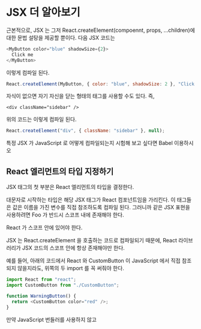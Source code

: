 # JSX 더 알아보기

근본적으로, JSX 는 그저 React.createElement(compoennt, props, ...children)에 대한 문법 설탕을 제공할 뿐이다. 다음 JSX 코드는

```js
<MyButton color="blue" shadowSize={2}>
  Click me
</MyButton>
```

이렇게 컴파일 된다.

```js
React.createElement(MyButton, { color: "blue", shadowSize: 2 }, "Click me");
```

자식이 없으면 자기 자신을 닫는 형태의 태그를 사용할 수도 있다. 즉,

`<div className="sidebar" />`

위의 코드는 이렇게 컴파일 된다.

```js
React.createElement("div", { className: "sidebar" }, null);
```

특정 JSX 가 JavaScript 로 어떻게 컴파일되는지 시험해 보고 싶다면 Babel 이용하시오

## React 엘리먼트의 타입 지정하기

JSX 태그의 첫 부분은 React 엘리먼트의 타입을 결정한다.

대문자로 시작하는 타입은 해당 JSX 태그가 React 컴포넌트임을 가리킨다. 이 태그들은 값은 이름을 가진 변수를 직접 참조하도록 컴파일 된다. 그러니까 <Foo /> 같은 JSX 표현을 사용하려면 Foo 가 반드시 스코프 내에 존재해야 한다.

React 가 스코프 안에 있어야 한다.

JSX 는 React.createElement 을 호출하는 코드로 컴파일되기 때문에, React 라이브러리가 JSX 코드의 스코프 안에 항상 존재해야만 한다.

예를 들어, 아래의 코드에서 React 와 CustomButton 이 JavaScript 에서 직접 참조되지 않을지라도, 위쪽의 두 import 를 꼭 써줘야 한다.

```js
import React from "react";
import CustomButton from "./CustomButton";

function WarningButton() {
  return <CustomButton color="red" />;
}
```

만약 JavaScript 번들러를 사용하지 않고 <script />태그를 통하여 React 를 불러왔다면, 이미 라이브러리가 React 전역 변수로서 스코프에 존재하므로 별도의 처리를 해줄 필요가 없다.

## JSX 타입을 위한 점 표기법 사용하기

JSX 안에서 React 컴포넌트를 참조하기 위해 점 표기법을 사용할 수도 있다. 이 방법은 하나의 모듈에서 여러 React 컴포넌트를 export 하는 경우에 편리하게 쓸수 있다. 예를 들어, MyComponent.DatePicker 가 컴포넌트라면 다음과 같이 JSX 안에서 직접 참조할 수 있다.

```js
import React from "react";

const MyComponent = {
  DatePicker: function DatePicker(props) {
    return <div>Imagine a {props.color} datepicker here.</div>;
  }
};

function BlueDatePicker() {
  return <MyComponent.DatePicker color="blue" />;
}
```

## 사용자 정의 컴포넌트는 대문자로 시작해야한다.

엘리먼트 타입이 소문자로 시작한다는 것은 그것이 div or span 와 같은 내장 컴포넌트라는 것을 뜻한다. 이 컴포넌트들은 결과적으로 'div' or 'sapn'같은 문자열의 형태로 React.createElement 에 전달된다. <Foo/> 와 같이 대문자로 시작하는 타입은 React.createElement(Foo)와 같이 컴파일되며, 따라서 여러분의 JavaScript 파일에 정의되어있거나 혹은 다른 파일에서 import 된 컴포넌트여야 한다.

컴포넌트 이름을 지을 때는 대문자로 시작하는 이름을 사용하는 것이 좋다. 만약 컴포넌트의 이름이 소문자로 시작한다면, 대문자로 시작하는 변수에 할당한 뒤 JSX 에서 이 변수를 사용해라

예를 들어 아래코드는 우리가 기대한 대로 동작하지 않는다.

```js
import React from "react";

function hello(props) {
  return <div>Hello {props.towhat}</div>;
}

function HelloWorld() {
  return <hello toWhat="World" />;
}
```

이를 고치기 위해서 hello 를 Hello 로 고치고 참조할 때도 <Hello />를 사용해야 한다.

```js
import React from "react";

function Hello(props) {
  return <div>Hello {props.toWhat}</div>;
}

function HelloWorld() {
  return <Hello toWhat="World" />;
}
```

## 실행중에 타입 선택하기

React 엘리먼트의 타입을 지정하기 위해 아무 표현식이나 사용할 수 있는 것은 아니다.
엘리먼트 타입을 지정하기 위해 일반적인 JavaScript 표현식을 사용하고 싶다면, 일단 대문자로 시작하는 변수에 대입해라. 에를 들어 아래와 같이 prop 을 가지고 컴포넌트를 선택해서 렌더링해야 하는 경우가 종종 생긴다.

```js
import React from 'react'
import {Photostory, VideoStory} from './stories';

const components = {
  photo: PhotoStory,
  video: VideoStory
};

function Story(props){
  return <component[props.storyType] story={props.story} />;
}
```

이를 고치기 위해, 먼저 대문자로 시작하는 변수에 타입을 할당해야 한다.

```js
import React from "react";
import { PhotoStory, VideoStory } from "./stories";

const components = {
  photo: PhotoStory,
  video: VideoStory
};

function Story(props) {
  // 올바른 사용법입니다. 대문자로 시작하는 변수는 JSX 타입이 될 수 있습니다.
  const SpecificStory = components[props.storyType];
  return <SpecificStory story={props.story} />;
}
```

## JSX 안에서 prop 사용하기

JSX 안에서 prop 을 지정하는 몇가지 방법이 있다.

## JavaScript 표현식을 prop 으로 사용하기

어떤 JavaScript 표현식도 prop 으로 사용될 수 있다. {}으로 둘러싸면 되는데, JSX 에서 아래와 같이 사용할 수 있다.

`<MyComponent foo={1 + 2 + 3 + 4} />`

MyComponet 에서 props.foo 의 값은 표현식 1 + 2 + 3 + 4 를 계산한 값인 10 이다.

if 문과 for 루브는 JavaScript 표현식이 아니기 때문에 JSX 안에서 그대로 사용 될 수는 없다. 대신 JSX 밖에서 코드를 작성할 수는 있다. 다음의 예를 참고하면

```js
function NumberDescriber(props) {
  let description;
  if (props.number % 2 == 0) {
    description = <strong>even</strong>;
  } else {
    description = <i>odd</i>;
  }
  return (
    <div>
      {props.number} is an {description} number
    </div>
  );
}
```

> if 문을 이렇게 사용한다!

## 문자열 리터럴

문자열 리터럴은 그대로 prop 으로 넘겨줄 수 있다. 아래 두 JSX 표현식은 완전히 동일하다.

```js
<MyComponent message="hello world" />

<MyComponent message={'hello world'}/>
```

문자열 리터널을 넘겨줄 때는 HTML 이스케이핑이 풀린다. 따라서 다음 두 JSX 표현식은 완전히 같다.

```js
<MyComponet message="&lt;3" />

<MyComponent message={'<3'} />
```

보통 이런 동작은 신경쓰지 않아도 되지만, 문서의 완결성을 위해 언급해 둔다.

## Props 의 기본값은 "True"

Prop 으로 아무 값도 넘겨주지 않으면, 기본 갑인 true 가 된다. 아래 두 JSX 표현식은 완전히 같다.

```js
<MyTextBox autocomplete />

<MytextBox autocomplete={true}/>
```

일반적으로, 우리는 이 방식을 사용하지 않는 것을 권장하는데 ES6 갹체 약식 표깅와 혼동을 일으킬 수 있기 때문이다. ({foo}는 {foo:true} 대신 {foo: foo}와 같다.) 다만 HTML 의 동작 방식과 일치하게끔 이를 남겨두었다.

## 속성 펼치기

props 에 해당하는 객체를 이미 가지고 있다면, 전체를 그대로 JSX 에 넘겨주기 위해 ...펼치기 연산자를 사용할 수 있다. 아래 두 컴포넌트는 완전히 같다.

```js
function App1() {
  return <Greeting firstName="Ben" lastName="Hector" />;
}

function App2() {
  const props = { firstName: "Ben", lastName: "Hector" };
  return <Greeting {...props} />;
}
```

컴포넌트가 사용할 특정 prop 을 골라내고 나머지 prop 을 다른 컴포넌트에 넘겨줄 때에도 펼치기 연산자를 사용할 수 있다.

```js
const Button = props => {
  const { kind, ...other } = props;
  const className = kind === "primary" ? "PrimaryButton" : "SecondaryButton";
  return <button className={className} {...other} />;
};

const App = () => {
  return (
    <div>
      <Button kind="primary" onClick={() => console.log("Clicked!")}>
        Hello world!
      </Button>
    </div>
  );
};
```
